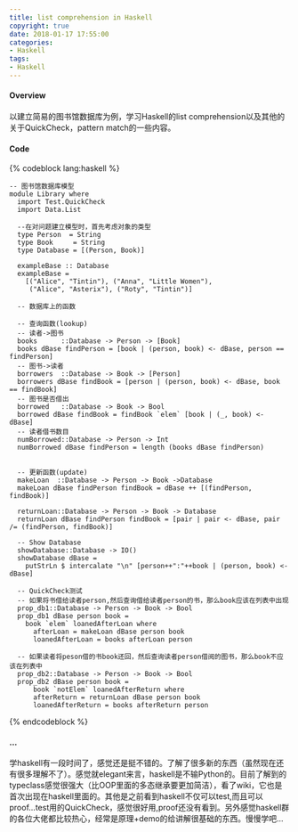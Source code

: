 ```yaml
---
title: list comprehension in Haskell
copyright: true
date: 2018-01-17 17:55:00
categories:
- Haskell
tags:
- Haskell
---
```


#### Overview

以建立简易的图书馆数据库为例，学习Haskell的list comprehension以及其他的关于QuickCheck，pattern match的一些内容。


#### Code

{% codeblock lang:haskell %}

	-- 图书馆数据库模型
	module Library where
	  import Test.QuickCheck
	  import Data.List

	  --在对问题建立模型时，首先考虑对象的类型
	  type Person  = String
	  type Book     = String
	  type Database = [(Person, Book)]

	  exampleBase :: Database
	  exampleBase =
		[("Alice", "Tintin"), ("Anna", "Little Women"),
		 ("Alice", "Asterix"), ("Roty", "Tintin")]

	  -- 数据库上的函数

	  -- 查询函数(lookup)
	  -- 读者->图书
	  books      ::Database -> Person -> [Book]
	  books dBase findPerson = [book | (person, book) <- dBase, person == findPerson]
	  -- 图书->读者
	  borrowers  ::Database -> Book -> [Person]
	  borrowers dBase findBook = [person | (person, book) <- dBase, book == findBook]
	  -- 图书是否借出
	  borrowed   ::Database -> Book -> Bool
	  borrowed dBase findBook = findBook `elem` [book | (_, book) <- dBase]
	  -- 读者借书数目
	  numBorrowed::Database -> Person -> Int
	  numBorrowed dBase findPerson = length (books dBase findPerson)


	  -- 更新函数(update)
	  makeLoan  ::Database -> Person -> Book ->Database
	  makeLoan dBase findPerson findBook = dBase ++ [(findPerson, findBook)]

	  returnLoan::Database -> Person -> Book -> Database
	  returnLoan dBase findPerson findBook = [pair | pair <- dBase, pair /= (findPerson, findBook)]

	  -- Show Database
	  showDatabase::Database -> IO()
	  showDatabase dBase =
		putStrLn $ intercalate "\n" [person++":"++book | (person, book) <- dBase]

	  -- QuickCheck测试
	  -- 如果将书借给读者person,然后查询借给读者person的书，那么book应该在列表中出现
	  prop_db1::Database -> Person -> Book -> Bool
	  prop_db1 dBase person book =
		book `elem` loanedAfterLoan where
		  afterLoan = makeLoan dBase person book
		  loanedAfterLoan = books afterLoan person

	  -- 如果读者将peson借的书book还回，然后查询读者person借阅的图书，那么book不应该在列表中
	  prop_db2::Database -> Person -> Book -> Bool
	  prop_db2 dBase person book =
		  book `notElem` loanedAfterReturn where
		  afterReturn = returnLoan dBase person book
		  loanedAfterReturn = books afterReturn person


{% endcodeblock %}


#### ...

学haskell有一段时间了，感觉还是挺不错的。了解了很多新的东西（虽然现在还有很多理解不了）。感觉就elegant来言，haskell是不输Python的。目前了解到的typeclass感觉很强大（比OOP里面的多态继承要更加简洁），看了wiki，它也是首次出现在haskell里面的。其他是之前看到haskell不仅可以test,而且可以proof...test用的QuickCheck，感觉很好用,proof还没有看到。另外感觉haskell群的各位大佬都比较热心，经常是原理+demo的给讲解很基础的东西。慢慢学吧...

